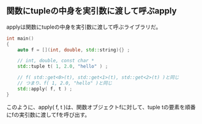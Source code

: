 ## 関数にtupleの中身を実引数に渡して呼ぶapply

applyは関数にtupleの中身を実引数に渡して呼ぶライブラリだ。

~~~cpp
int main()
{
    auto f = [](int, double, std::string){} ;

    // int, double, const char *
    std::tuple t( 1, 2.0, "hello" ) ;

    // f( std::get<0>(t), std::get<1>(t), std::get<2>(t) )と同じ
    // つまり、f( 1, 2.0, "hello" )と同じ
    std::apply( f, t ) ;
}
~~~

このように、apply( f, t )は、関数オブジェクトfに対して、tuple tの要素を順番にfの実引数に渡してfを呼び出す。
